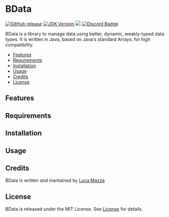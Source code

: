 # BData
[![GitHub release](https://img.shields.io/github/v/release/lucamazzza/BData?color=green&label=latest%20release&sort=semver)](https://github.com/lucamazzza/BData/releases/latest)
[![JDK Version](https://img.shields.io/badge/JDK-17_or_later-darkred.svg)](https://www.oracle.com/java/technologies/downloads/#java17)
![](https://img.shields.io/badge/License-MIT-purple)
[![Discord Badge](https://img.shields.io/discord/1119987238202261664?color=5865F2&label=&logo=discord&logoColor=white)](https://discord.gg/6JbSYbbv)

BData is a library to manage data using better, dynamic, weakly-typed data types.
It is written in Java, based on Java's standard Arrays, for high compatibility.


* [Features](#Features)
* [Requirements](#Requirements)
* [Installation](#Installation)
* [Usage](#Usage)
* [Credits](#Credits)
* [License](#License)

## Features


## Requirements


## Installation


## Usage


## Credits
BData is written and mantained by [Luca Mazza](https://mazluc.ch)

## License
BData is released under the MIT License.
See [License](LICENSE) for details.
